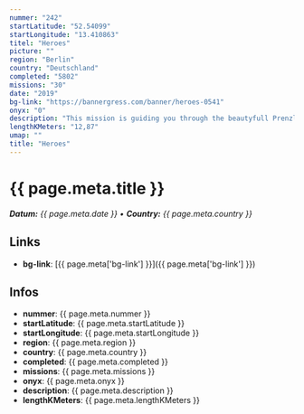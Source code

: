 ```yaml
---
nummer: "242"
startLatitude: "52.54099"
startLongitude: "13.410863"
titel: "Heroes"
picture: ""
region: "Berlin"
country: "Deutschland"
completed: "5802"
missions: "30"
date: "2019"
bg-link: "https://bannergress.com/banner/heroes-0541"
onyx: "0"
description: "This mission is guiding you through the beautyfull Prenzlauer Berg Kiez in Berlin. It is part of Missionmosaik which gives you a really nice banner of the the Joker."
lengthKMeters: "12,87"
umap: ""
title: "Heroes"
---
```


# {{ page.meta.title }}
_**Datum:** {{ page.meta.date }} • **Country:** {{ page.meta.country }}_

## Links
- **bg-link**: [{{ page.meta['bg-link'] }}]({{ page.meta['bg-link'] }})

## Infos
- **nummer**: {{ page.meta.nummer }}
- **startLatitude**: {{ page.meta.startLatitude }}
- **startLongitude**: {{ page.meta.startLongitude }}
- **region**: {{ page.meta.region }}
- **country**: {{ page.meta.country }}
- **completed**: {{ page.meta.completed }}
- **missions**: {{ page.meta.missions }}
- **onyx**: {{ page.meta.onyx }}
- **description**: {{ page.meta.description }}
- **lengthKMeters**: {{ page.meta.lengthKMeters }}

